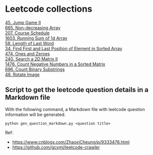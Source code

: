 # Leetcode collections

[45. Jump Game II](./45.%20Jump%20Game%20II.md)  
[665. Non-decreasing Array](./665.%20Non-decreasing%20Array.md)  
[207. Course Schedule](./207.%20Course%20Schedule.md)  
[1603. Running Sum of 1d Array](./1603.%20Running%20Sum%20of%201d%20Array.md)  
[58. Length of Last Word](./58.%20Length%20of%20Last%20Word.md)  
[34. Find First and Last Position of Element in Sorted Array](./34.%20Find%20First%20and%20Last%20Position%20of%20Element%20in%20Sorted%20Array.md)   
[474. Ones and Zeroes](./474.%20Ones%20and%20Zeroes.md)  
[240. Search a 2D Matrix II](./240.%20Search%20a%202D%20Matrix%20II.md)  
[1476. Count Negative Numbers in a Sorted Matrix](./1476.%20Count%20Negative%20Numbers%20in%20a%20Sorted%20Matrix.md)  
[696. Count Binary Substrings](./696.%20Count%20Binary%20Substrings.md)  
[48. Rotate Image](./48.%20Rotate%20Image.md)

## Script to get the leetcode question details in a Markdown file

With the following command, a Markdown file with leetcode question information will be generated.

```
python gen_question_markdown.py <question title>
```

Ref:
- https://www.cnblogs.com/ZhaoxiCheung/p/9333476.html
- https://github.com/gcyml/leetcode-crawler